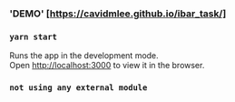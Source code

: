 
### 'DEMO' [https://cavidmlee.github.io/ibar_task/]
### `yarn start`

Runs the app in the development mode.\
Open [http://localhost:3000](http://localhost:3000) to view it in the browser.


### `not using any external module`


